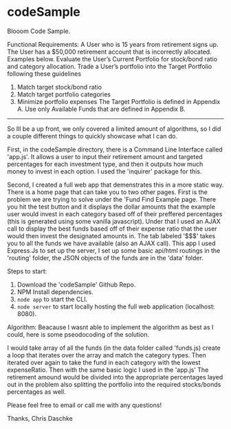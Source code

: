 # codeSample

Blooom Code Sample.

Functional Requirements:
A User who is 15 years from retirement signs up. 
The User has a $50,000 retirement account that is incorrectly allocated. Examples below.
Evaluate the User’s Current Portfolio for stock/bond ratio and category allocation.
Trade a User’s portfolio into the Target Portfolio following these guidelines
1. Match target stock/bond ratio
2. Match target portfolio categories
3. Minimize portfolio expenses
The Target Portfolio is defined in Appendix A.
Use only Available Funds that are defined in Appendix B.

---------------------------------------------------------------

So Ill be a up front, we only covered a limited amount of algorithms, so I did a couple different things to quickly showcase what I can do.

First, in the codeSample directory, there is a Command Line Interface called 'app.js'. It allows a user to input their retirement amount and targeted percentages for each investment type, and then it outputs how much money to invest in each option. I used the 'inquirer' package for this. 

Second, I created a full web app that demenstrates this in a more static way. There is a home page that can take you to two other pages. First is the problem we are trying to solve under the 'Fund Find Example page. There you hit the test button and it displays the dollar amounts that the example user would invest in each category based off of their preffered percentages (this is generated using some vanilla javascript). Under that I used an AJAX call to display the best funds based off of their expense ratio that the user would then invest the designated amounts in. The tab labeled '$$$' takes you to all the funds we have available (also an AJAX call). This app I used Express.Js to set up the server, I set up some basic api/html routings in the 'routing' folder, the JSON objects of the funds are in the 'data' folder.


Steps to start:
1. Download the 'codeSample' Github Repo.
2. NPM Install dependencies.
3. `node app` to start the CLI.
4. `node server` to start locally hosting the full web application (localhost: 8080).


Algorithm:
Beacause I wasnt able to implement the algorithm as best as I could, here is some pseodocoding of the solution.

I would take array of all the funds (in the data folder called 'funds.js) create a loop that iterates over the array and match the category types. Then iterated over again to take the fund in each category with the lowest expenseRatio. Then with the same basic logic I used in the 'app.js' The retirement amound would be divided into the appropriate percentages layed out in the problem also splitting the portfolio into the required stocks/bonds percentages as well.

Please feel free to email or call me with any questions!

Thanks,
Chris Daschke